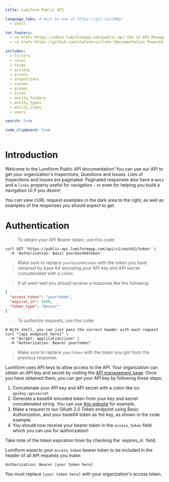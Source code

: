 ```yaml
---
title: Lumiform Public API

language_tabs: # must be one of https://git.io/vQNgJ
  - shell

toc_footers:
  - <a href='https://admin.lumiformapp.com/public-api'>Go to API Management Page</a>
  - <a href='https://github.com/slatedocs/slate'>Documentation Powered by Slate</a>

includes:
  - filters
  - roles
  - forms
  - actions
  - errors
  - inspections
  - issues
  - groups
  - sites
  - entity_folders
  - entity_types
  - entity_items
  - users

search: true

code_clipboard: true
---
```


# Introduction

Welcome to the Lumiform Public API documentation! You can use our API to get your organization's Inspections, Questions and Issues.
Lists of Inspections and Issues are paginated. Paginated responses also have a `meta` and a `links` property 
useful for navigation - or even for helping you build a navigation UI if you desire!
 
You can view cURL request examples in the dark area to the right, as well as examples of the responses you should expect to get.

# Authentication

> To obtain your API Bearer token, use this code:

```shell
curl GET 'https://public-api.lumiformapp.com/api/v1/oauth2/token' \
  -H 'Authorization: Basic yourbase64token'
```

> Make sure to replace `yourbase64token` with the token you have obtained by base 64 encoding your API key and API secret concatenated with a colon.

> If all went well you should receive a response like the following:

```json
{
  "access_token": "yourtoken",
  "expires_in": 3600,
  "token_type": "Bearer"
}
```

> To authorize requests, use this code:

```shell
# With shell, you can just pass the correct header with each request
curl "[api_endpoint_here]" \
  -H "Accept: application/json" \
  -H "Authorization: Bearer yourtoken"
```

> Make sure to replace `yourtoken` with the token you got from the previous response.

Lumiform uses API keys to allow access to the API. Your organization can obtain an API key and secret by visiting the [API management page](https://admin.lumiformapp.com/public-api).
Once you have obtained them, you can get your API key by following these steps:

1. Concatenate your API key and API secret with a colon like so: `apikey:apisecret`
2. Generate a base64 encoded token from your key and secret concatenated string. You can use [this website](https://www.base64encode.org/) for example.
3. Make a request to our OAuth 2.0 Token endpoint using Basic Authorization, and your base64 token as the key, as shown in the code example.
4. You should now receive your bearer token in the `access_token` field which you can use for authorization!

<aside class="notice">
Take note of the token expiration timer by checking the `expires_in` field.
</aside>

Lumiform expects your `access_token` bearer token to be included in the header of all API requests you make:

`Authorization: Bearer [your token here]`

<aside class="notice">
You must replace <code>[your token here]</code> with your organization's access token.
</aside>
